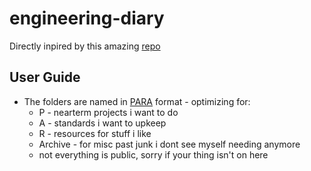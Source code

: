 # engineering-diary

Directly inpired by this amazing [repo](https://github.com/sw-yx/brain)

## User Guide
- The folders are named in [PARA](https://fortelabs.co/blog/para/) format - optimizing for:
	- P - nearterm projects i want to do
	- A - standards i want to upkeep
	- R - resources for stuff i like
	- Archive - for misc past junk i dont see myself needing anymore
	- not everything is public, sorry if your thing isn't on here
